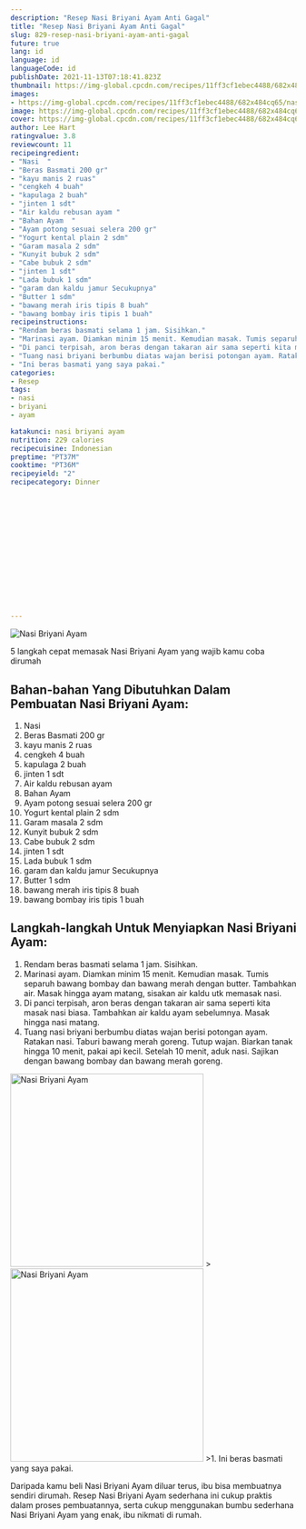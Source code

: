 ```yaml
---
description: "Resep Nasi Briyani Ayam Anti Gagal"
title: "Resep Nasi Briyani Ayam Anti Gagal"
slug: 829-resep-nasi-briyani-ayam-anti-gagal
future: true
lang: id
language: id
languageCode: id
publishDate: 2021-11-13T07:18:41.823Z 
thumbnail: https://img-global.cpcdn.com/recipes/11ff3cf1ebec4488/682x484cq65/nasi-briyani-ayam-foto-resep-utama.webp
images:
- https://img-global.cpcdn.com/recipes/11ff3cf1ebec4488/682x484cq65/nasi-briyani-ayam-foto-resep-utama.webp
image: https://img-global.cpcdn.com/recipes/11ff3cf1ebec4488/682x484cq65/nasi-briyani-ayam-foto-resep-utama.webp
cover: https://img-global.cpcdn.com/recipes/11ff3cf1ebec4488/682x484cq65/nasi-briyani-ayam-foto-resep-utama.webp
author: Lee Hart
ratingvalue: 3.8
reviewcount: 11
recipeingredient:
- "Nasi  "
- "Beras Basmati 200 gr"
- "kayu manis 2 ruas"
- "cengkeh 4 buah"
- "kapulaga 2 buah"
- "jinten 1 sdt"
- "Air kaldu rebusan ayam "
- "Bahan Ayam  "
- "Ayam potong sesuai selera 200 gr"
- "Yogurt kental plain 2 sdm"
- "Garam masala 2 sdm"
- "Kunyit bubuk 2 sdm"
- "Cabe bubuk 2 sdm"
- "jinten 1 sdt"
- "Lada bubuk 1 sdm"
- "garam dan kaldu jamur Secukupnya"
- "Butter 1 sdm"
- "bawang merah iris tipis 8 buah"
- "bawang bombay iris tipis 1 buah"
recipeinstructions:
- "Rendam beras basmati selama 1 jam. Sisihkan."
- "Marinasi ayam. Diamkan minim 15 menit. Kemudian masak. Tumis separuh bawang bombay dan bawang merah dengan butter. Tambahkan air. Masak hingga ayam matang, sisakan air kaldu utk memasak nasi."
- "Di panci terpisah, aron beras dengan takaran air sama seperti kita masak nasi biasa. Tambahkan air kaldu ayam sebelumnya. Masak hingga nasi matang."
- "Tuang nasi briyani berbumbu diatas wajan berisi potongan ayam. Ratakan nasi. Taburi bawang merah goreng. Tutup wajan. Biarkan tanak hingga 10 menit, pakai api kecil. Setelah 10 menit, aduk nasi. Sajikan dengan bawang bombay dan bawang merah goreng."
- "Ini beras basmati yang saya pakai."
categories:
- Resep
tags:
- nasi
- briyani
- ayam

katakunci: nasi briyani ayam 
nutrition: 229 calories
recipecuisine: Indonesian
preptime: "PT37M"
cooktime: "PT36M"
recipeyield: "2"
recipecategory: Dinner


     
    
    
    
    
    
    
    
    
    
    
      
    
---
```



![Nasi Briyani Ayam](https://img-global.cpcdn.com/recipes/11ff3cf1ebec4488/682x484cq65/nasi-briyani-ayam-foto-resep-utama.webp)

5 langkah cepat memasak  Nasi Briyani Ayam yang wajib kamu coba dirumah

<!--inarticleads1-->

## Bahan-bahan Yang Dibutuhkan Dalam Pembuatan Nasi Briyani Ayam:

1. Nasi  
1. Beras Basmati 200 gr
1. kayu manis 2 ruas
1. cengkeh 4 buah
1. kapulaga 2 buah
1. jinten 1 sdt
1. Air kaldu rebusan ayam 
1. Bahan Ayam  
1. Ayam potong sesuai selera 200 gr
1. Yogurt kental plain 2 sdm
1. Garam masala 2 sdm
1. Kunyit bubuk 2 sdm
1. Cabe bubuk 2 sdm
1. jinten 1 sdt
1. Lada bubuk 1 sdm
1. garam dan kaldu jamur Secukupnya
1. Butter 1 sdm
1. bawang merah iris tipis 8 buah
1. bawang bombay iris tipis 1 buah



<!--inarticleads2-->

## Langkah-langkah Untuk Menyiapkan Nasi Briyani Ayam:

1. Rendam beras basmati selama 1 jam. Sisihkan.
1. Marinasi ayam. Diamkan minim 15 menit. Kemudian masak. Tumis separuh bawang bombay dan bawang merah dengan butter. Tambahkan air. Masak hingga ayam matang, sisakan air kaldu utk memasak nasi.
1. Di panci terpisah, aron beras dengan takaran air sama seperti kita masak nasi biasa. Tambahkan air kaldu ayam sebelumnya. Masak hingga nasi matang.
1. Tuang nasi briyani berbumbu diatas wajan berisi potongan ayam. Ratakan nasi. Taburi bawang merah goreng. Tutup wajan. Biarkan tanak hingga 10 menit, pakai api kecil. Setelah 10 menit, aduk nasi. Sajikan dengan bawang bombay dan bawang merah goreng.
<img class="lazyload" data-src="//assets-global.cpcdn.com/assets/icons/button_play-2c75c40dde080a61004c1f40b05d8f140eaff45d7e9e6481dc71c63d2e7c4909.png" alt="Nasi Briyani Ayam" width="340" height="340">
><img class="lazyload" data-src="//assets-global.cpcdn.com/assets/icons/button_play-2c75c40dde080a61004c1f40b05d8f140eaff45d7e9e6481dc71c63d2e7c4909.png" alt="Nasi Briyani Ayam" width="340" height="340">
>1. Ini beras basmati yang saya pakai.




Daripada kamu beli  Nasi Briyani Ayam  diluar terus, ibu  bisa membuatnya sendiri dirumah. Resep  Nasi Briyani Ayam  sederhana ini cukup praktis dalam proses pembuatannya, serta cukup menggunakan bumbu sederhana  Nasi Briyani Ayam  yang enak, ibu nikmati di rumah.
